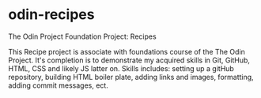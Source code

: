 # odin-recipes
The Odin Project Foundation Project: Recipes

This Recipe project is associate with foundations course of the The Odin Project. It's completion is to demonstrate my acquired skills in Git, GitHub, HTML, CSS and likely JS latter on. 
Skills includes: setting up a gitHub repository, building HTML boiler plate, adding links and images, formatting, adding commit messages, ect. 

